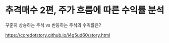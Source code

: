 추격매수 2편, 주가 흐름에 따른 수익률 분석
=====

꾸준히 상승하는 주식 vs 반등하는 주식의 수익률은?

<a href='https://coredotstory.github.io/i4g5ud60/story.html'>https://coredotstory.github.io/i4g5ud60/story.html</a>